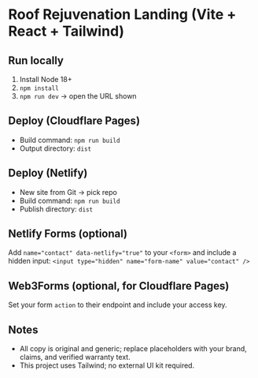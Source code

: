 # Roof Rejuvenation Landing (Vite + React + Tailwind)

## Run locally
1) Install Node 18+
2) `npm install`
3) `npm run dev`  → open the URL shown

## Deploy (Cloudflare Pages)
- Build command: `npm run build`
- Output directory: `dist`

## Deploy (Netlify)
- New site from Git → pick repo
- Build command: `npm run build`
- Publish directory: `dist`

## Netlify Forms (optional)
Add `name="contact" data-netlify="true"` to your `<form>` and include a hidden input:
`<input type="hidden" name="form-name" value="contact" />`

## Web3Forms (optional, for Cloudflare Pages)
Set your form `action` to their endpoint and include your access key.

## Notes
- All copy is original and generic; replace placeholders with your brand, claims, and verified warranty text.
- This project uses Tailwind; no external UI kit required.
